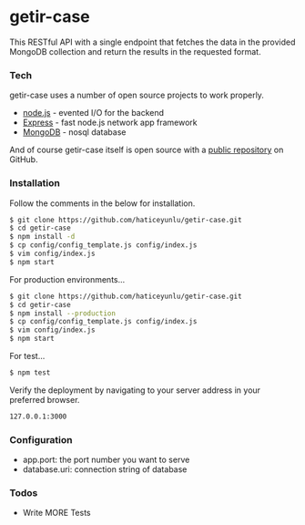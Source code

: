 # getir-case

This RESTful API with a single endpoint that fetches the data in the
provided MongoDB collection and return the results in the requested format.

### Tech

getir-case uses a number of open source projects to work properly.
* [node.js] - evented I/O for the backend
* [Express] - fast node.js network app framework 
* [MongoDB] - nosql database

And of course getir-case itself is open source with a [public repository][git]
 on GitHub.

### Installation

Follow the comments in the below for installation.

```sh
$ git clone https://github.com/haticeyunlu/getir-case.git
$ cd getir-case
$ npm install -d
$ cp config/config_template.js config/index.js
$ vim config/index.js
$ npm start
```

For production environments...

```sh
$ git clone https://github.com/haticeyunlu/getir-case.git
$ cd getir-case
$ npm install --production
$ cp config/config_template.js config/index.js
$ vim config/index.js
$ npm start
```

For test...

```sh
$ npm test
```

Verify the deployment by navigating to your server address in your preferred browser.

```sh
127.0.0.1:3000
```
### Configuration

* app.port: the port number you want to serve
* database.uri: connection string of database

### Todos

 - Write MORE Tests

   [git]: <https://github.com/haticeyunlu/getir-case>
   [node.js]: <http://nodejs.org>
   [express]: <http://expressjs.com>
   [MongoDB]: <https://www.mongodb.com/>
   [AngularJS]: <http://angularjs.org>
  

